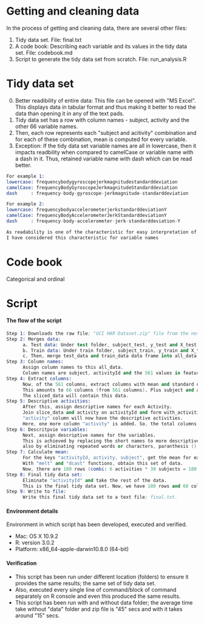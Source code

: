 Getting and cleaning data
===========

In the process of getting and cleaning data, there are several other files:

1. Tidy data set. File: final.txt
2. A code book: Describing each variable and its values in the tidy data set. File: codebook.md
3. Script to generate the tidy data set from scratch. File: run_analysis.R

Tidy data set
===========

0. Better readibility of entire data: This file can be opened with "MS Excel". This displays data in tabular format and thus making it better to read the data than opening it in any of the text pads.
1. Tidy data set has a row with column names - subject, activity and the other 66 variable names.
2. Then, each row represents each "subject and acitivity" combination and for each of these combination, mean is computed for every variable.
3. Exception: If the tidy data set variable names are all in lowercase, then it impacts readbility when compared to camelCase or variable name with a dash in it. Thus, retained variable name with dash which can be read better.
```S
For example 1:
lowercase: frequencybodygyroscopejerkmagnitudestandarddeviation
camelCase: frequencyBodyGyroscopeJerkmagnitudeStandarddeviation
dash     : frequency-body-gyroscope-jerkmagnitude-standarddeviation

For example 2: 
lowercase: frequencybodyaccelerometerjerkstandarddeviationY
camelCase: frequencyBodyAccelerometerJerkStandarddeviationY
dash     : frequency-body-accelerometer-jerk-standarddeviation-Y 

As readability is one of the characteristic for easy interpretation of data, 
I have considered this characteristic for variable names
```


Code book
===========
Categorical and ordinal

Script
===========

#### The flow of the script
```S
Step 1: Downloads the raw file; "UCI HAR Dataset.zip" file from the net.
Step 2: Merges data:
      a. Test data: Under test folder, subject_test, y_test and X_test data merged into test_data data frame.
      b. Train data: Under train folder, subject_train, y_train and X_train data merged into train_data data frame.
      c. Then, merge test_data and train_data data frame into all_data data frame.
Step 3: Column names: 
      Assign column names to this all_data. 
      Column names are subject, activityId and the 561 values in features.txt. So, totally 563 columns.
Step 4: Extract columns: 
      Now, of the 561 columns, extract columns with mean and standard deviation only. 
      This amounts to 66 columns (from 561 columns). Plus subject and activity 2 columns, makes it 68 columns. 
      The sliced_data will contain this data.
Step 5: Descriptive activities: 
      After this, assign descriptive names for each Activity. 
      Join slice_data and activity on activityId and form with_activities data.
      "activity" column will now have the descriptive activities.
      Here, one more column "activity" is added. So, the total columns are 69. 
Step 6: Descritpvie variables: 
      Next, assign descriptive names for the variables. 
      This is achieved by replacing the short names to more descriptive ones and 
      also by eliminating repeated words or characters, paranthesis (), etc.
Step 7: Calculate mean: 
      For the keys "activityId, activity, subject", get the mean for each variable. 
      With "melt" and "dcast" functions, obtain this set of data. 
      Now, there are 180 rows (combi: 6 activities * 30 subjects = 180 rows) and 69 columns.
Step 8: Final tidy data set: 
      Eliminate "activityId" and take the rest of the data. 
      This is the final tidy data set. Now, we have 180 rows and 68 columns.
Step 9: Write to file: 
      Write this final tidy data set to a text file; final.txt.
```

#### Environment details
Environment in which script has been developed, executed and verified.

* Mac: OS X 10.9.2
* R: version 3.0.2
* Platform: x86_64-apple-darwin10.8.0 (64-bit)

#### Verification
* This script has been run under different location (folders) to ensure it provides the same results; the same set of tidy data set.
* Also, executed every single line of command/block of command separately on R console and even this produced the same results. 
* This script has been run with and without data folder; the average time take without "data" folder and zip file is "45" secs and with it takes around "15" secs.

